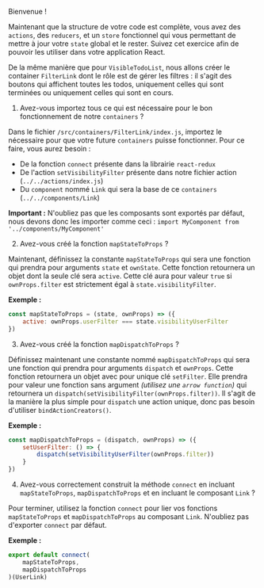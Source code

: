 Bienvenue !

Maintenant que la structure de votre code est complète, vous avez des `actions`, des `reducers`, et un `store` fonctionnel qui vous permettant de mettre à jour votre `state` global et le rester. Suivez cet exercice afin de pouvoir les utiliser dans votre application React.

De la même manière que pour `VisibleTodoList`, nous allons créer le container `FilterLink` dont le rôle est de gérer les filtres : il s'agit des boutons qui affichent toutes les todos, uniquement celles qui sont terminées ou uniquement celles qui sont en cours.

1. Avez-vous importez tous ce qui est nécessaire pour le bon fonctionnement de notre `containers` ?

Dans le fichier `/src/containers/FilterLink/index.js`, importez le nécessaire pour que votre future `containers` puisse fonctionner. Pour ce faire, vous aurez besoin :
- De la fonction `connect` présente dans la librairie `react-redux`
- De l'action `setVisibilityFilter` présente dans notre fichier action (`../../actions/index.js`)
- Du `component` nommé `Link` qui sera la base de ce `containers` (`../../components/Link`)

**Important :** N'oubliez pas que les composants sont exportés par défaut, nous devons donc les importer comme ceci : `import MyComponent from '../components/MyComponent'`

2. Avez-vous créé la fonction `mapStateToProps` ?

Maintenant, définissez la constante `mapStateToProps` qui sera une fonction qui prendra pour arguments `state` et `ownState`. Cette fonction retournera un objet dont la seule clé sera `active`. Cette clé aura pour valeur `true` si `ownProps.filter` est strictement égal à `state.visibilityFilter`.

**Exemple :**
```javascript
const mapStateToProps = (state, ownProps) => ({
	active: ownProps.userFilter === state.visibilityUserFilter
})
```

3. Avez-vous créé la fonction `mapDispatchToProps` ?

Définissez maintenant une constante nommé `mapDispatchToProps` qui sera une fonction qui prendra pour arguments `dispatch` et `ownProps`.  Cette fonction retournera un objet avec pour unique clé `setFilter`. Elle prendra pour valeur une fonction sans argument *(utilisez une `arrow function`)* qui retournera un `dispatch(setVisibilityFilter(ownProps.filter))`. Il s'agit de la manière la plus simple pour `dispatch` une action unique, donc pas besoin d'utiliser `bindActionCreators()`.

**Exemple :**
```javascript
const mapDispatchToProps = (dispatch, ownProps) => ({
	setUserFilter: () => {
		dispatch(setVisibilityUserFilter(ownProps.filter))
	}
})
```

4. Avez-vous correctement construit la méthode `connect` en incluant `mapStateToProps`, `mapDispatchToProps` et en incluant le composant `Link` ?

Pour terminer, utilisez la fonction `connect` pour lier vos fonctions `mapStateToProps` et `mapDispatchToProps` au composant `Link`. N'oubliez pas d'exporter `connect` par défaut.

**Exemple :**
```javascript
export default connect(
	mapStateToProps,
	mapDispatchToProps
)(UserLink)
```